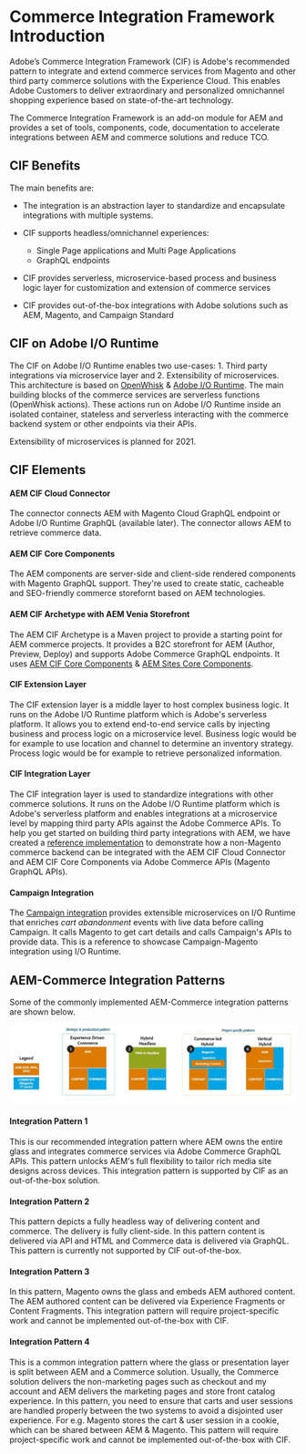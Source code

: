 # Commerce Integration Framework Introduction

Adobe’s Commerce Integration Framework (CIF) is Adobe's recommended pattern to integrate and extend commerce services from Magento and other third party commerce solutions with the Experience Cloud. This enables Adobe Customers to deliver extraordinary and personalized omnichannel shopping experience based on state-of-the-art technology. 

The Commerce Integration Framework is an add-on module for AEM and provides a set of tools, components, code, documentation to accelerate integrations between AEM and commerce solutions and reduce TCO. 


## CIF Benefits

The main benefits are:

- The integration is an abstraction layer to standardize and encapsulate integrations with multiple systems. 

- CIF supports headless/omnichannel experiences:

    - Single Page applications and Multi Page Applications
    - GraphQL endpoints
   
- CIF provides serverless, microservice-based process and business logic layer for customization and extension of commerce services   

- CIF provides out-of-the-box integrations with Adobe solutions such as AEM, Magento, and Campaign Standard


## CIF on Adobe I/O Runtime

The CIF on Adobe I/O Runtime enables two use-cases: 1. Third party integrations via microservice layer and 2. Extensibility of microservices. This architecture is based on [OpenWhisk](https://openwhisk.apache.org) & [Adobe I/O Runtime](https://www.adobe.io/apis/cloudplatform/runtime.html). The main building blocks of the commerce services are serverless functions (OpenWhisk actions). These actions run on Adobe I/O Runtime inside an isolated container, stateless and serverless interacting with the commerce backend system or other endpoints via their APIs. 

Extensibility of microservices is planned for 2021.

## CIF Elements

#### AEM CIF Cloud Connector

The connector connects AEM with Magento Cloud GraphQL endpoint or Adobe I/O Runtime GraphQL (available later). The connector allows AEM to retrieve commerce data.

#### AEM CIF Core Components

The AEM components are server-side and client-side rendered components with Magento GraphQL support. They're used to create static, cacheable and SEO-friendly commerce storefornt based on AEM technologies.

#### AEM CIF Archetype with AEM Venia Storefront

The AEM CIF Archetype is a Maven project to provide a starting point for AEM commerce projects. It provides a B2C storefront for AEM (Author, Preview, Deploy) and supports Adobe Commerce GraphQL endpoints. It uses [AEM CIF Core Components](https://github.com/adobe/aem-core-cif-components) & [AEM Sites Core Components](https://github.com/adobe/aem-core-wcm-components). 

#### CIF Extension Layer

The CIF extension layer is a middle layer to host complex business logic. It runs on the Adobe I/O Runtime platform which is Adobe's serverless platform. It allows you to extend end-to-end service calls by injecting business and process logic on a microservice level. Business logic would be for example to use location and channel to determine an inventory strategy. Process logic would be for example to retrieve personalized information. 

#### CIF Integration Layer

The CIF integration layer is used to standardize integrations with other commerce solutions. It runs on the Adobe I/O Runtime platform which is Adobe's serverless platform and enables integrations at a microservice level by mapping third party APIs against the Adobe Commerce APIs. To help you get started on building third party integrations with AEM, we have created a [reference implementation](https://github.com/adobe/commerce-cif-graphql-integration-reference) to demonstrate how a non-Magento commerce backend can be integrated with the AEM CIF Cloud Connector and AEM CIF Core Components via Adobe Commerce APIs (Magento GraphQL APIs). 

#### Campaign Integration

The [Campaign integration](https://github.com/adobe/commerce-cif-cart-abandonment) provides extensible microservices on I/O Runtime that enriches _cart abandonment_ events with live data before calling Campaign. It calls Magento to get cart details and calls Campaign's APIs to provide data. This is a reference to showcase Campaign-Magento integration using I/O Runtime.

## AEM-Commerce Integration Patterns

Some of the commonly implemented AEM-Commerce integration patterns are shown below.

![AEM CIF Integration Patterns](images/aem-cif-integration-patterns-updated.JPG)

#### Integration Pattern 1

This is our recommended integration pattern where AEM owns the entire glass and integrates commerce services via Adobe Commerce GraphQL APIs. This pattern unlocks AEM's full flexibility to tailor rich media site designs across devices. This integration pattern is supported by CIF as an out-of-the-box solution.


#### Integration Pattern 2

This pattern depicts a fully headless way of delivering content and commerce. The delivery is fully client-side. In this pattern content is delivered via API and HTML and Commerce data is delivered via GraphQL. This pattern is currently not supported by CIF out-of-the-box.
 

#### Integration Pattern 3

In this pattern, Magento owns the glass and embeds AEM authored content. The AEM authored content can be delivered via Experience Fragments or Content Fragments. This integration pattern will require project-specific work and cannot be implemented out-of-the-box with CIF.


#### Integration Pattern 4

This is a common integration pattern where the glass or presentation layer is split between AEM and a Commerce solution. Usually, the Commerce solution delivers the non-marketing pages such as checkout and my account and AEM delivers the marketing pages and store front catalog experience. In this pattern, you need to ensure that carts and user sessions are handled properly between the two systems to avoid a disjointed user experience. For e.g. Magento stores the cart & user session in a cookie, which can be shared between AEM & Magento. This pattern will require project-specific work and cannot be implemented out-of-the-box with CIF.


